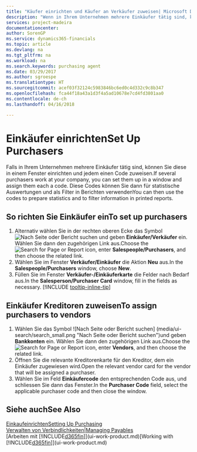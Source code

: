 ```yaml
---
title: "Käufer einrichten und Käufer an Verkäufer zuweisen| Microsoft Docs"
description: "Wenn in Ihrem Unternehmen mehrere Einkäufer tätig sind, können Sie diese für statistische Analyse organisieren."
services: project-madeira
documentationcenter: 
author: SorenGP
ms.service: dynamics365-financials
ms.topic: article
ms.devlang: na
ms.tgt_pltfrm: na
ms.workload: na
ms.search.keywords: purchasing agent
ms.date: 03/29/2017
ms.author: sgroespe
ms.translationtype: HT
ms.sourcegitcommit: acef03f32124c5983846bc6ed0c4d332c9c8b347
ms.openlocfilehash: fca44f18a43a1d3f4a5ad10678e7cd4fd3801aa0
ms.contentlocale: de-ch
ms.lasthandoff: 04/16/2018

---
```

# <a name="set-up-purchasers"></a><span data-ttu-id="e9ff0-103">Einkäufer einrichten</span><span class="sxs-lookup"><span data-stu-id="e9ff0-103">Set Up Purchasers</span></span>
<span data-ttu-id="e9ff0-104">Falls in Ihrem Unternehmen mehrere Einkäufer tätig sind, können Sie diese in einem Fenster einrichten und jedem einen Code zuweisen.</span><span class="sxs-lookup"><span data-stu-id="e9ff0-104">If several purchasers work at your company, you can set them up in a window and assign them each a code.</span></span> <span data-ttu-id="e9ff0-105">Diese Codes können Sie dann für statistische Auswertungen und als Filter in Berichten verwenden</span><span class="sxs-lookup"><span data-stu-id="e9ff0-105">You can then use the codes to prepare statistics and to filter information in printed reports.</span></span>

## <a name="to-set-up-purchasers"></a><span data-ttu-id="e9ff0-106">So richten Sie Einkäufer ein</span><span class="sxs-lookup"><span data-stu-id="e9ff0-106">To set up purchasers</span></span>
1. <span data-ttu-id="e9ff0-107">Alternativ wählen Sie in der rechten oberen Ecke das Symbol ![Nach Seite oder Bericht suchen](media/ui-search/search_small.png "Nach Seite oder Bericht suchen") und geben **Einkäufer/Verkäufer** ein. Wählen Sie dann den zugehörigen Link aus.</span><span class="sxs-lookup"><span data-stu-id="e9ff0-107">Choose the ![Search for Page or Report](media/ui-search/search_small.png "Search for Page or Report icon") icon, enter **Salespeople/Purchasers**, and then choose the related link.</span></span>
2. <span data-ttu-id="e9ff0-108">Wählen Sie im Fenster **Verkäufer/Einkäufer** die Aktion **Neu** aus.</span><span class="sxs-lookup"><span data-stu-id="e9ff0-108">In the **Salespeople/Purchasers** window, choose **New**.</span></span>
3. <span data-ttu-id="e9ff0-109">Füllen Sie im Fenster **Verkäufer-/Einkäuferkarte** die Felder nach Bedarf aus.</span><span class="sxs-lookup"><span data-stu-id="e9ff0-109">In the **Salesperson/Purchaser Card** window, fill in the fields as necessary.</span></span> [!INCLUDE [tooltip-inline-tip](includes/tooltip-inline-tip_md.md)]

## <a name="to-assign-purchasers-to-vendors"></a><span data-ttu-id="e9ff0-110">Einkäufer Kreditoren zuweisen</span><span class="sxs-lookup"><span data-stu-id="e9ff0-110">To assign purchasers to vendors</span></span>
1. <span data-ttu-id="e9ff0-111">Wählen Sie das Symbol ![Nach Seite oder Bericht suchen] (media/ui-search/search_small.png "Nach Seite oder Bericht suchen")und geben **Bankkonten** ein. Wählen Sie dann den zugehörigen Link aus.</span><span class="sxs-lookup"><span data-stu-id="e9ff0-111">Choose the ![Search for Page or Report](media/ui-search/search_small.png "Search for Page or Report icon") icon, enter **Vendors**, and then choose the related link.</span></span>
2. <span data-ttu-id="e9ff0-112">Öffnen Sie die relevante Kreditorenkarte für den Kreditor, dem ein Einkäufer zugewiesen wird.</span><span class="sxs-lookup"><span data-stu-id="e9ff0-112">Open the relevant vendor card for the vendor that will be assigned a purchaser.</span></span>
3. <span data-ttu-id="e9ff0-113">Wählen Sie im Feld **Einkäufercode** den entsprechenden Code aus, und schliessen Sie dann das Fenster.</span><span class="sxs-lookup"><span data-stu-id="e9ff0-113">In the **Purchaser Code** field, select the applicable purchaser code and then close the window.</span></span>

## <a name="see-also"></a><span data-ttu-id="e9ff0-114">Siehe auch</span><span class="sxs-lookup"><span data-stu-id="e9ff0-114">See Also</span></span>
[<span data-ttu-id="e9ff0-115">Einkaufeinrichten</span><span class="sxs-lookup"><span data-stu-id="e9ff0-115">Setting Up Purchasing</span></span>](purchasing-setup-purchasing.md)  
[<span data-ttu-id="e9ff0-116">Verwalten von Verbindlichkeiten|</span><span class="sxs-lookup"><span data-stu-id="e9ff0-116">Managing Payables</span></span>](payables-manage-payables.md)  
<span data-ttu-id="e9ff0-117">[Arbeiten mit [!INCLUDE[d365fin](includes/d365fin_md.md)]](ui-work-product.md)</span><span class="sxs-lookup"><span data-stu-id="e9ff0-117">[Working with [!INCLUDE[d365fin](includes/d365fin_md.md)]](ui-work-product.md)</span></span>

